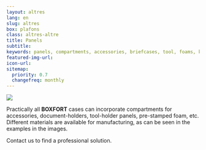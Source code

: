 ```yaml
---
layout: altres
lang: en
slug: altres
box: plafons
class: altres-altre
title: Panels
subtitle:
keywords: panels, compartments, accessories, briefcases, tool, foams, knockouts
featured-img-url:
icon-url: 
sitemap:
  priority: 0.7
  changefreq: monthly
--- 
```


 	
<p class="text-center"><img src="{{ site.base_url }}/assets/img/01-thumbnail-box-fort-altres-plafons-carpetes.jpg"></p>

Practically all **BOXFORT** cases can incorporate compartments for accessories, document-holders, tool-holder panels, pre-stamped foam, etc. Different materials are available for manufacturing, as can be seen in the examples in the images.

Contact us to find a professional solution.